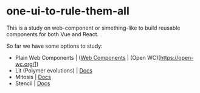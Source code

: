 # one-ui-to-rule-them-all

This is a study on web-component or simething-like to build reusable components for both Vue and React.

So far we have some options to study:

- Plain Web Components | ([Web Components](https://www.webcomponents.org/) | (Open WC)[https://open-wc.org/]) 
- Lit (Polymer evolutions) | [Docs](https://lit.dev/docs/)
- Mitosis | [Docs](https://github.com/BuilderIO/mitosis)
- Stencil | [Docs](https://stenciljs.com/)
